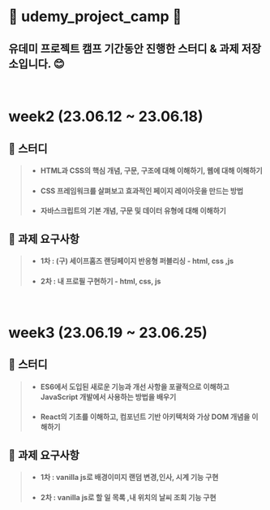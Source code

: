 # 🌟 udemy_project_camp 🌟
## 유데미 프로젝트 캠프 기간동안 진행한 스터디 & 과제 저장소입니다. 😊

<br/>

# week2 (23.06.12 ~ 23.06.18) 

## 📝 스터디

>  * ####  HTML과 CSS의 핵심 개념, 구문, 구조에 대해 이해하기, 웹에 대해 이해하기
> * #### CSS 프레임워크를 살펴보고 효과적인 페이지 레이아웃을 만드는 방법
>  * ####  자바스크립트의 기본 개념, 구문 및 데이터 유형에 대해 이해하기

## 🚨  과제 요구사항
> * #### 1차 : (구) 세이프홈즈 랜딩페이지 반응형 퍼블리싱 - html, css ,js
> * #### 2차 : 내 프로필 구현하기 - html, css, js

<br/>

# week3 (23.06.19 ~ 23.06.25)

## 📝 스터디

>  * #### ES6에서 도입된 새로운 기능과 개선 사항을 포괄적으로 이해하고 JavaScript 개발에서 사용하는 방법을 배우기
>  * #### React의 기초를 이해하고, 컴포넌트 기반 아키텍처와 가상 DOM 개념을 이해하기

## 🚨  과제 요구사항
> * #### 1차 : vanilla js로 배경이미지 랜덤 변경,인사, 시계 기능 구현
> * #### 2차 : vanilla js로 할 일 목록 ,내 위치의 날씨 조회 기능 구현
